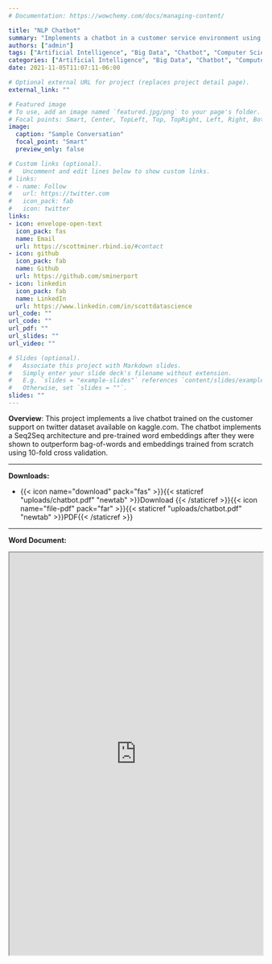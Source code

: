 ```yaml
---
# Documentation: https://wowchemy.com/docs/managing-content/

title: "NLP Chatbot"
summary: "Implements a chatbot in a customer service environment using Python, Flask, a Seq2Seq architecture, and pretrained word embeddings from GloVe (Global Vectors for Word Representation)"
authors: ["admin"]
tags: ["Artificial Intelligence", "Big Data", "Chatbot", "Computer Science", "Data Visualization", "Flask", "GloVe", "Machine Learning", "Natural Language Processing", "Python", "Predictive Analytics", "Retail", "Seq2Seq", "Technology", "Text Analytics", "Transfer Learning", "Word Embeddings", "Word Embeddings"  ]
categories: ["Artificial Intelligence", "Big Data", "Chatbot", "Computer Science", "Data Visualization", "Flask"]
date: 2021-11-05T11:07:11-06:00

# Optional external URL for project (replaces project detail page).
external_link: ""

# Featured image
# To use, add an image named `featured.jpg/png` to your page's folder.
# Focal points: Smart, Center, TopLeft, Top, TopRight, Left, Right, BottomLeft, Bottom, BottomRight.
image:
  caption: "Sample Conversation"
  focal_point: "Smart"
  preview_only: false

# Custom links (optional).
#   Uncomment and edit lines below to show custom links.
# links:
# - name: Follow
#   url: https://twitter.com
#   icon_pack: fab
#   icon: twitter
links:
- icon: envelope-open-text
  icon_pack: fas
  name: Email
  url: https://scottminer.rbind.io/#contact
- icon: github
  icon_pack: fab
  name: Github
  url: https://github.com/sminerport
- icon: linkedin
  icon_pack: fab
  name: LinkedIn
  url: https://www.linkedin.com/in/scottdatascience
url_code: ""
url_code: ""
url_pdf: ""
url_slides: ""
url_video: ""

# Slides (optional).
#   Associate this project with Markdown slides.
#   Simply enter your slide deck's filename without extension.
#   E.g. `slides = "example-slides"` references `content/slides/example-slides.md`.
#   Otherwise, set `slides = ""`.
slides: ""
---
```


**Overview**: This project implements a live chatbot trained on the customer support on twitter dataset available on kaggle.com. The chatbot implements a Seq2Seq architecture and pre-trained word embeddings after they were shown to outperform bag-of-words and embeddings trained from scratch using 10-fold cross validation.

<hr/>

**Downloads:**

<ul>
	<li>{{< icon name="download" pack="fas" >}}{{< staticref "uploads/chatbot.pdf" "newtab" >}}Download {{< /staticref >}}{{< icon name="file-pdf" pack="far" >}}{{< staticref "uploads/chatbot.pdf" "newtab" >}}PDF{{< /staticref >}}</li>
</ul>
<hr/>

**Word Document:**
<iframe src="https://onedrive.live.com/embed?cid=5B8EDCFD5CE8D99E&resid=5B8EDCFD5CE8D99E%21597472&authkey=AEvzpGqcPVtlTwA&em=2" width="100%" height="800" frameborder="1" scrolling="yes"></iframe>
